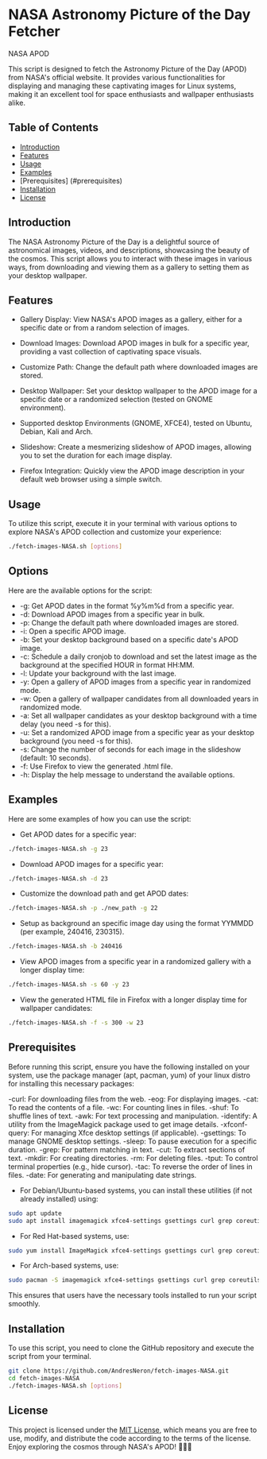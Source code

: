 # NASA Astronomy Picture of the Day Fetcher

NASA APOD

This script is designed to fetch the Astronomy Picture of the Day (APOD) from NASA's official website. 
It provides various functionalities for displaying and managing these captivating images for Linux systems, making it 
an excellent tool for space enthusiasts and wallpaper enthusiasts alike.

## Table of Contents

- [Introduction](#introduction)
- [Features](#features)
- [Usage](#usage)
- [Examples](#examples)
- [Prerequisites] (#prerequisites)
- [Installation](#installation)
- [License](#license)

## <a name="introduction"></a>Introduction
The NASA Astronomy Picture of the Day is a delightful source of astronomical images, 
videos, and descriptions, showcasing the beauty of the cosmos. This script allows 
you to interact with these images in various ways, from downloading and viewing them 
as a gallery to setting them as your desktop wallpaper.

## <a name="features"></a>Features
- Gallery Display: View NASA's APOD images as a gallery, either for a specific date or from a random selection of images.

- Download Images: Download APOD images in bulk for a specific year, providing a vast collection of captivating space visuals.

- Customize Path: Change the default path where downloaded images are stored.

- Desktop Wallpaper: Set your desktop wallpaper to the APOD image for a specific date or a randomized selection (tested on GNOME environment).

- Supported desktop Environments (GNOME, XFCE4), tested on Ubuntu, Debian, Kali and Arch.

- Slideshow: Create a mesmerizing slideshow of APOD images, allowing you to set the duration for each image display.

- Firefox Integration: Quickly view the APOD image description in your default web browser using a simple switch.



## <a name="usage"></a>Usage

To utilize this script, execute it in your terminal with various options to explore NASA's APOD collection and customize your experience:
```bash
./fetch-images-NASA.sh [options]
```

## <a name="options"></a>Options
Here are the available options for the script:
- -g: Get APOD dates in the format %y%m%d from a specific year.
- -d: Download APOD images from a specific year in bulk.
- -p: Change the default path where downloaded images are stored.
- -i: Open a specific APOD image.
- -b: Set your desktop background based on a specific date's APOD image.
- -c: Schedule a daily cronjob to download and set the latest image as the background at the specified HOUR in format HH:MM.
- -l: Update your background with the last image.
- -y: Open a gallery of APOD images from a specific year in randomized mode.
- -w: Open a gallery of wallpaper candidates from all downloaded years in randomized mode.
- -a: Set all wallpaper candidates as your desktop background with a time delay (you need -s for this).
- -u: Set a randomized APOD image from a specific year as your desktop background (you need -s for this).
- -s: Change the number of seconds for each image in the slideshow (default: 10 seconds).
- -f: Use Firefox to view the generated .html file.
- -h: Display the help message to understand the available options.


## <a name="examples"></a>Examples
Here are some examples of how you can use the script:

- Get APOD dates for a specific year:

```bash
./fetch-images-NASA.sh -g 23
```

- Download APOD images for a specific year:

```bash
./fetch-images-NASA.sh -d 23
```

- Customize the download path and get APOD dates:

```bash
./fetch-images-NASA.sh -p ./new_path -g 22
```

- Setup as background an specific image day using the format YYMMDD (per example, 240416, 230315).

```bash
./fetch-images-NASA.sh -b 240416
```

- View APOD images from a specific year in a randomized gallery with a longer display time:

```bash
./fetch-images-NASA.sh -s 60 -y 23
```

- View the generated HTML file in Firefox with a longer display time for wallpaper candidates:

```bash
./fetch-images-NASA.sh -f -s 300 -w 23
```

## <a name="prerequisites"></a>Prerequisites
Before running this script, ensure you have the following installed on your system, use the package manager (apt, pacman, yum)
of your linux distro for installing this necessary packages:

-curl: For downloading files from the web.
-eog: For displaying images.
-cat: To read the contents of a file.
-wc: For counting lines in files.
-shuf: To shuffle lines of text.
-awk: For text processing and manipulation.
-identify: A utility from the ImageMagick package used to get image details.
-xfconf-query: For managing Xfce desktop settings (if applicable).
-gsettings: To manage GNOME desktop settings.
-sleep: To pause execution for a specific duration.
-grep: For pattern matching in text.
-cut: To extract sections of text.
-mkdir: For creating directories.
-rm: For deleting files.
-tput: To control terminal properties (e.g., hide cursor).
-tac: To reverse the order of lines in files.
-date: For generating and manipulating date strings.

* For Debian/Ubuntu-based systems, you can install these utilities (if not already installed) using:

```bash
sudo apt update
sudo apt install imagemagick xfce4-settings gsettings curl grep coreutils
```
* For Red Hat-based systems, use:

```bash
sudo yum install ImageMagick xfce4-settings gsettings curl grep coreutils
```

* For Arch-based systems, use:

```bash
sudo pacman -S imagemagick xfce4-settings gsettings curl grep coreutils
```

This ensures that users have the necessary tools installed to run your script smoothly.

## <a name="installation"></a>Installation
To use this script, you need to clone the GitHub repository and execute the script from your terminal.

```bash
git clone https://github.com/AndresNeron/fetch-images-NASA.git
cd fetch-images-NASA
./fetch-images-NASA.sh [options]
```

## <a name="license"></a>License
This project is licensed under the [MIT License](LICENSE), which means you are free to use, modify, 
and distribute the code according to the terms of the license. Enjoy exploring the cosmos through NASA's APOD! 🚀🌌📸
